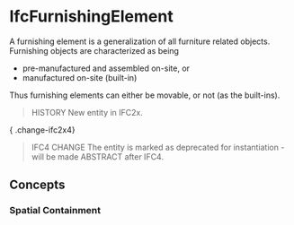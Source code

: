 # IfcFurnishingElement

A furnishing element is a generalization of all furniture related objects. Furnishing objects are characterized as being
<!-- end of short definition -->

* pre-manufactured and assembled on-site, or
* manufactured on-site (built-in)

Thus furnishing elements can either be movable, or not (as the built-ins).

> HISTORY New entity in IFC2x.

{ .change-ifc2x4}
> IFC4 CHANGE The entity is marked as deprecated for instantiation - will be made ABSTRACT after IFC4.

## Concepts

### Spatial Containment



